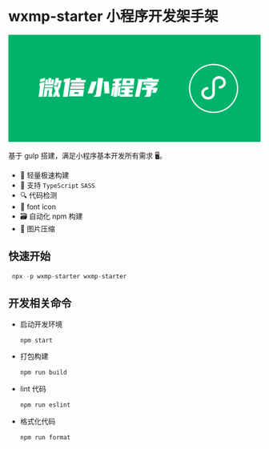 # wxmp-starter 小程序开发架手架

![wxmp-starter](./gg.png)

基于 gulp 搭建，满足小程序基本开发所有需求 🖥。

- 🚀 轻量极速构建
- 🧰 支持 `TypeScript` `SASS`
- 🔍 代码检测
- 🎈 font icon
- 🗃 自动化 npm 构建
- 🌁 图片压缩

## 快速开始

```js
 npx -p wxmp-starter wxmp-starter
```

## 开发相关命令

- 启动开发环境

  ```js
  npm start
  ```

- 打包构建

  ```js
  npm run build
  ```
- lint 代码

  ```js
  npm run eslint
  ```

- 格式化代码

  ```js
  npm run format
  ```
